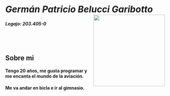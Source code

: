 # _**Germán Patricio Belucci Garibotto**_ <img src = "https://user-images.githubusercontent.com/86023245/161404757-9edb43d0-39d8-4e6e-b68d-09dfb5012f80.jpeg" width = "225" heigth = "auto" align = "right">
##### Legajo: 203.405-0 
<br><br>
## Sobre mi
 #### Tengo 20 años, me gusta programar y me encanta el mundo de la aviación.
 #### Me va andar en bicla e ir al gimnasio.


